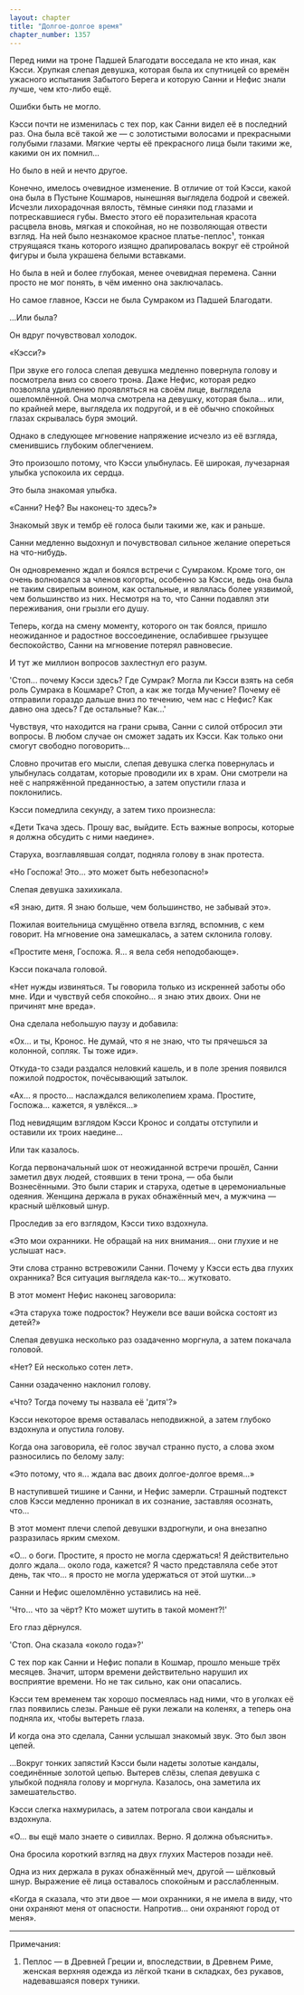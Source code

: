 ```yaml
---
layout: chapter
title: "Долгое-долгое время"
chapter_number: 1357
---
```


Перед ними на троне Падшей Благодати восседала не кто иная, как Кэсси. Хрупкая слепая девушка, которая была их спутницей со времён ужасного испытания Забытого Берега и которую Санни и Нефис знали лучше, чем кто-либо ещё.

Ошибки быть не могло.

Кэсси почти не изменилась с тех пор, как Санни видел её в последний раз. Она была всё такой же — с золотистыми волосами и прекрасными голубыми глазами. Мягкие черты её прекрасного лица были такими же, какими он их помнил...

Но было в ней и нечто другое.

Конечно, имелось очевидное изменение. В отличие от той Кэсси, какой она была в Пустыне Кошмаров, нынешняя выглядела бодрой и свежей. Исчезли лихорадочная вялость, тёмные синяки под глазами и потрескавшиеся губы. Вместо этого её поразительная красота расцвела вновь, мягкая и спокойная, но не позволяющая отвести взгляд. На ней было незнакомое красное платье-пеплос¹, тонкая струящаяся ткань которого изящно драпировалась вокруг её стройной фигуры и была украшена белыми вставками.

Но была в ней и более глубокая, менее очевидная перемена. Санни просто не мог понять, в чём именно она заключалась.

Но самое главное, Кэсси не была Сумраком из Падшей Благодати.

…Или была?

Он вдруг почувствовал холодок.

«Кэсси?»

При звуке его голоса слепая девушка медленно повернула голову и посмотрела вниз со своего трона. Даже Нефис, которая редко позволяла удивлению проявляться на своём лице, выглядела ошеломлённой. Она молча смотрела на девушку, которая была... или, по крайней мере, выглядела их подругой, и в её обычно спокойных глазах скрывалась буря эмоций.

Однако в следующее мгновение напряжение исчезло из её взгляда, сменившись глубоким облегчением.

Это произошло потому, что Кэсси улыбнулась. Её широкая, лучезарная улыбка успокоила их сердца.

Это была знакомая улыбка.

«Санни? Неф? Вы наконец-то здесь?»

Знакомый звук и тембр её голоса были такими же, как и раньше.

Санни медленно выдохнул и почувствовал сильное желание опереться на что-нибудь.

Он одновременно ждал и боялся встречи с Сумраком. Кроме того, он очень волновался за членов когорты, особенно за Кэсси, ведь она была не таким свирепым воином, как остальные, и являлась более уязвимой, чем большинство из них. Несмотря на то, что Санни подавлял эти переживания, они грызли его душу.

Теперь, когда на смену моменту, которого он так боялся, пришло неожиданное и радостное воссоединение, ослабившее грызущее беспокойство, Санни на мгновение потерял равновесие.

И тут же миллион вопросов захлестнул его разум.

'Стоп... почему Кэсси здесь? Где Сумрак? Могла ли Кэсси взять на себя роль Сумрака в Кошмаре? Стоп, а как же тогда Мучение? Почему её отправили гораздо дальше вниз по течению, чем нас с Нефис? Как давно она здесь? Где остальные? Как...'

Чувствуя, что находится на грани срыва, Санни с силой отбросил эти вопросы. В любом случае он сможет задать их Кэсси. Как только они смогут свободно поговорить...

Словно прочитав его мысли, слепая девушка слегка повернулась и улыбнулась солдатам, которые проводили их в храм. Они смотрели на неё с напряжённой преданностью, а затем опустили глаза и поклонились.

Кэсси помедлила секунду, а затем тихо произнесла:

«Дети Ткача здесь. Прошу вас, выйдите. Есть важные вопросы, которые я должна обсудить с ними наедине».

Старуха, возглавлявшая солдат, подняла голову в знак протеста.

«Но Госпожа! Это... это может быть небезопасно!»

Слепая девушка захихикала.

«Я знаю, дитя. Я знаю больше, чем большинство, не забывай это».

Пожилая воительница смущённо отвела взгляд, вспомнив, с кем говорит. На мгновение она замешкалась, а затем склонила голову.

«Простите меня, Госпожа. Я... я вела себя неподобающе».

Кэсси покачала головой.

«Нет нужды извиняться. Ты говорила только из искренней заботы обо мне. Иди и чувствуй себя спокойно... я знаю этих двоих. Они не причинят мне вреда».

Она сделала небольшую паузу и добавила:

«Ох... и ты, Кронос. Не думай, что я не знаю, что ты прячешься за колонной, сопляк. Ты тоже иди».

Откуда-то сзади раздался неловкий кашель, и в поле зрения появился пожилой подросток, почёсывающий затылок.

«Ах... я просто... наслаждался великолепием храма. Простите, Госпожа... кажется, я увлёкся...»

Под невидящим взглядом Кэсси Кронос и солдаты отступили и оставили их троих наедине...

Или так казалось.

Когда первоначальный шок от неожиданной встречи прошёл, Санни заметил двух людей, стоявших в тени трона, — оба были Вознесёнными. Это были старик и старуха, одетые в церемониальные одеяния. Женщина держала в руках обнажённый меч, а мужчина — красный шёлковый шнур.

Проследив за его взглядом, Кэсси тихо вздохнула.

«Это мои охранники. Не обращай на них внимания... они глухие и не услышат нас».

Эти слова странно встревожили Санни. Почему у Кэсси есть два глухих охранника? Вся ситуация выглядела как-то... жутковато.

В этот момент Нефис наконец заговорила:

«Эта старуха тоже подросток? Неужели все ваши войска состоят из детей?»

Слепая девушка несколько раз озадаченно моргнула, а затем покачала головой.

«Нет? Ей несколько сотен лет».

Санни озадаченно наклонил голову.

«Что? Тогда почему ты назвала её 'дитя'?»

Кэсси некоторое время оставалась неподвижной, а затем глубоко вздохнула и опустила голову.

Когда она заговорила, её голос звучал странно пусто, а слова эхом разносились по белому залу:

«Это потому, что я... ждала вас двоих долгое-долгое время...»

В наступившей тишине и Санни, и Нефис замерли. Страшный подтекст слов Кэсси медленно проникал в их сознание, заставляя осознать, что...

В этот момент плечи слепой девушки вздрогнули, и она внезапно разразилась ярким смехом.

«О... о боги. Простите, я просто не могла сдержаться! Я действительно долго ждала... около года, кажется? Я часто представляла себе этот день, так что... я просто не могла удержаться от этой шутки...»

Санни и Нефис ошеломлённо уставились на неё.

'Что... что за чёрт? Кто может шутить в такой момент?!'

Его глаз дёрнулся.

'Стоп. Она сказала «около года»?'

С тех пор как Санни и Нефис попали в Кошмар, прошло меньше трёх месяцев. Значит, шторм времени действительно нарушил их восприятие времени. Но не так сильно, как они опасались.

Кэсси тем временем так хорошо посмеялась над ними, что в уголках её глаз появились слезы. Раньше её руки лежали на коленях, а теперь она подняла их, чтобы вытереть глаза.

И когда она это сделала, Санни услышал знакомый звук. Это был звон цепей.

...Вокруг тонких запястий Кэсси были надеты золотые кандалы, соединённые золотой цепью. Вытерев слёзы, слепая девушка с улыбкой подняла голову и моргнула. Казалось, она заметила их замешательство.

Кэсси слегка нахмурилась, а затем потрогала свои кандалы и вздохнула.

«О... вы ещё мало знаете о сивиллах. Верно. Я должна объяснить».

Она бросила короткий взгляд на двух глухих Мастеров позади неё.

Одна из них держала в руках обнажённый меч, другой — шёлковый шнур. Выражение её лица оставалось спокойным и расслабленным.

«Когда я сказала, что эти двое — мои охранники, я не имела в виду, что они охраняют меня от опасности. Напротив... они охраняют город от меня».

***

Примечания:

1. Пеплос — в Древней Греции и, впоследствии, в Древнем Риме, женская верхняя одежда из лёгкой ткани в складках, без рукавов, надевавшаяся поверх туники.
